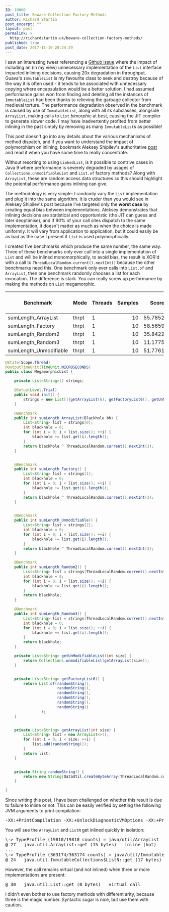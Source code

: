 ```yaml
---
ID: 10000
post_title: Beware Collection Factory Methods
author: Richard Startin
post_excerpt: ""
layout: post
permalink: >
  http://richardstartin.uk/beware-collection-factory-methods/
published: true
post_date: 2017-11-19 20:24:39
---
```

I saw an interesting tweet referencing a <a href="https://github.com/google/guava/issues/1268" rel="noopener" target="_blank">Github issue</a> where the impact of including an (in my view) unnecessary implementation of the `List` interface impacted inlining decisions, causing 20x degradation in throughput. Guava's `ImmutableList` is my favourite class to seek and destroy because of the way it is often used - it tends to be associated with unnecessary copying where encapsulation would be a better solution. I had assumed performance gains won from finding and deleting all the instances of `ImmutableList` had been thanks to relieving the garbage collector from medieval torture. The performance degradation observed in the benchmark is caused by use of `ImmutableList`, along with all its subclasses, alongside `ArrayList`, making calls to `List` <em>bimorphic</em> at best, causing the JIT compiler to generate slower code. I may have inadvertently profited from better inlining in the past simply by removing as many `ImmutableList`s as possible!

This post doesn't go into any details about the various mechanisms of method dispatch, and if you want to understand the impact of polymorphism on inlining, bookmark Aleksey Shipilev's authoritative <a href="https://shipilev.net/blog/2015/black-magic-method-dispatch/" rel="noopener" target="_blank">post</a> and read it when you have some time to really concentrate.

Without resorting to using `LinkedList`, is it possible to contrive cases in Java 9 where performance is severely degraded by usages of `Collections.unmodifiableList` and `List.of` factory methods? Along with `ArrayList`, these are random access data structures so this should highlight the potential performance gains inlining can give.

The methodology is very simple: I randomly vary the `List` implementation and plug it into the same algorithm. It is cruder than you would see in Aleksey Shipilev's post because I've targeted only the <strong>worst case</strong> by creating equal bias between implementations. Aleksey demonstrates that inlining decisions are statistical and opportunistic (the JIT can guess and later deoptimise), and if 90% of your call sites dispatch to the same implementation, it doesn't matter as much as when the choice is made uniformly. It will vary from application to application, but it could easily be as bad as the case I present if `List` is used polymorphically.

I created five benchmarks which produce the same number, the same way. Three of these benchmarks only ever call into a single implementation of `List` and will be inlined monomorphically, to avoid bias, the result is XOR'd with a call to `ThreadLocalRandom.current().nextInt()` because the other benchmarks need this. One benchmark only ever calls into `List.of` and `ArrayList`, then one benchmark randomly chooses a list for each invocation. The difference is stark. You can really screw up performance by making the methods on `List` megamorphic.

<div class="table-holder">
<table class="table table-bordered table-hover table-condensed">
<thead><tr><th>Benchmark</th>
<th>Mode</th>
<th>Threads</th>
<th>Samples</th>
<th>Score</th>
<th>Score Error (99.9%)</th>
<th>Unit</th>
</tr></thead>
<tbody><tr>
<td>sumLength_ArrayList</td>
<td>thrpt</td>
<td>1</td>
<td align="right">10</td>
<td align="right">55.785270</td>
<td align="right">3.218552</td>
<td>ops/us</td>
</tr>
<tr>
<td>sumLength_Factory</td>
<td>thrpt</td>
<td>1</td>
<td align="right">10</td>
<td align="right">58.565918</td>
<td align="right">2.852415</td>
<td>ops/us</td>
</tr>
<tr>
<td>sumLength_Random2</td>
<td>thrpt</td>
<td>1</td>
<td align="right">10</td>
<td align="right">35.842255</td>
<td align="right">0.684658</td>
<td>ops/us</td>
</tr>
<tr>
<td>sumLength_Random3</td>
<td>thrpt</td>
<td>1</td>
<td align="right">10</td>
<td align="right">11.177564</td>
<td align="right">0.080164</td>
<td>ops/us</td>
</tr>
<tr>
<td>sumLength_Unmodifiable</td>
<td>thrpt</td>
<td>1</td>
<td align="right">10</td>
<td align="right">51.776108</td>
<td align="right">3.751297</td>
<td>ops/us</td>
</tr>
</tbody></table>
</div>

```java
@State(Scope.Thread)
@OutputTimeUnit(TimeUnit.MICROSECONDS)
public class MegamorphicList {

    private List<String>[] strings;

    @Setup(Level.Trial)
    public void init() {
        strings = new List[]{getArrayList(6), getFactoryList6(), getUnModifiableList(6)};
    }

    @Benchmark
    public int sumLength_ArrayList(Blackhole bh) {
        List<String> list = strings[0];
        int blackhole = 0;
        for (int i = 0; i < list.size(); ++i) {
            blackhole += list.get(i).length();
        }
        return blackhole ^ ThreadLocalRandom.current().nextInt(3);
    }


    @Benchmark
    public int sumLength_Factory() {
        List<String> list = strings[1];
        int blackhole = 0;
        for (int i = 0; i < list.size(); ++i) {
            blackhole += list.get(i).length();
        }
        return blackhole ^ ThreadLocalRandom.current().nextInt(3);
    }


    @Benchmark
    public int sumLength_Unmodifiable() {
        List<String> list = strings[2];
        int blackhole = 0;
        for (int i = 0; i < list.size(); ++i) {
            blackhole += list.get(i).length();
        }
        return blackhole ^ ThreadLocalRandom.current().nextInt(3);
    }

    @Benchmark
    public int sumLength_Random2() {
        List<String> list = strings[ThreadLocalRandom.current().nextInt(2)];
        int blackhole = 0;
        for (int i = 0; i < list.size(); ++i) {
            blackhole += list.get(i).length();
        }
        return blackhole;
    }

    @Benchmark
    public int sumLength_Random3() {
        List<String> list = strings[ThreadLocalRandom.current().nextInt(3)];
        int blackhole = 0;
        for (int i = 0; i < list.size(); ++i) {
            blackhole += list.get(i).length();
        }
        return blackhole;
    }

    private List<String> getUnModifiableList(int size) {
        return Collections.unmodifiableList(getArrayList(size));
    }


    private List<String> getFactoryList6() {
        return List.of(randomString(),
                       randomString(),
                       randomString(),
                       randomString(),
                       randomString(),
                       randomString()
                );
    }


    private List<String> getArrayList(int size) {
        List<String> list = new ArrayList<>();
        for (int i = 0; i < size; ++i) {
            list.add(randomString());
        }
        return list;
    }


    private String randomString() {
        return new String(DataUtil.createByteArray(ThreadLocalRandom.current().nextInt(10, 20)));
    }

}
```

Since writing this post, I have been challenged on whether this result is due to failure to inline or not. This can be easily verified by setting the following JVM arguments to print compilation:

<pre>
-XX:+PrintCompilation -XX:+UnlockDiagnosticVMOptions -XX:+PrintInlining
</pre>

You will see the `ArrayList` and `ListN` get inlined quickly in isolation:

<pre>
\-> TypeProfile (19810/19810 counts) = java/util/ArrayList
@ 27   java.util.ArrayList::get (15 bytes)   inline (hot)
...
\-> TypeProfile (363174/363174 counts) = java/util/ImmutableCollections$ListN
@ 24   java.util.ImmutableCollections$ListN::get (17 bytes)   inline (hot)
</pre>


However, the call remains virtual (and not inlined) when three or more implementations are present:

<pre>
@ 30   java.util.List::get (0 bytes)   virtual call
</pre>

I didn't even bother to use factory methods with different arity, because three is the magic number. Syntactic sugar is nice, but use them with caution.